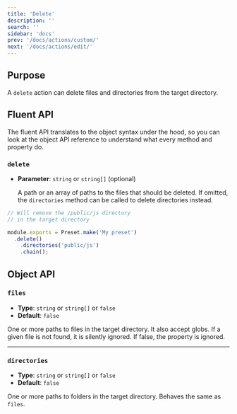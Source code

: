 ```yaml
---
title: 'Delete'
description: ''
search: ''
sidebar: 'docs'
prev: '/docs/actions/custom/'
next: '/docs/actions/edit/'
---
```


## Purpose

A `delete` action can delete files and directories from the target directory.

## Fluent API

The fluent API translates to the object syntax under the hood, so you can look at the object API reference to understand what every method and property do.

### `delete`

- **Parameter**: `string` or `string[]` (optional)

  A path or an array of paths to the files that should be deleted. If omitted, the `directories` method can be called to delete directories instead.

<!-- prettier-ignore -->
```js
// Will remove the /public/js directory
// in the target directory

module.exports = Preset.make('My preset')
  .delete()
    .directories('public/js')
    .chain();
```

## Object API

### `files`

- **Type**: `string` or `string[]` or `false`
- **Default**: `false`

One or more paths to files in the target directory. It also accept globs. If a given file is not found, it is silently ignored. If false, the property is ignored.

---

### `directories`

- **Type**: `string` or `string[]` or `false`
- **Default**: `false`

One or more paths to folders in the target directory. Behaves the same as `files`.
